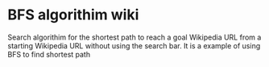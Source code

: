 # BFS algorithim wiki
 Search algorithim for the shortest path to reach a goal Wikipedia URL from a starting Wikipedia URL without using the search bar.
 It is a   example of using BFS to find shortest path

